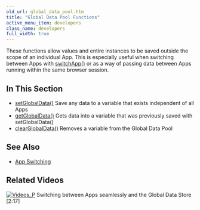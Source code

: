 ```yaml
---
old_url: global_data_pool.htm
title: "Global Data Pool Functions"
active_menu_item: developers
class_name: developers
full_width: true
---
```



These functions allow values and entire instances to be saved outside the scope of an individual App. This is especially useful when switching between Apps with [switchApp()](/developers/documentation/scripting-apis/client-api/app-functions/switchapp) or as a way of passing data between Apps running within the same browser session.

## In This Section

 - [setGlobalData()](/developers/documentation/scripting-apis/client-api/global-data-pool-functions/setglobaldata)
    Save any data to a variable that exists independent of all Apps
 - [getGlobalData()](/developers/documentation/scripting-apis/client-api/global-data-pool-functions/getglobaldata)
    Gets data into a variable that was previously saved with setGlobalData()
 - [clearGlobalData()](/developers/documentation/scripting-apis/client-api/global-data-pool-functions/clearglobaldata)
    Removes a variable from the Global Data Pool

## See Also

 - [App Switching](/developers/documentation/scripting-apis/client-scripting-overview/scripting-with-javascript/important-details/app-switching)

## Related Videos

[![Videos\_P](/img/docs/videos_p.png)](http://www.youtube.com/v/pUY3PXct_wk?autoplay=1&hd=1&fs=1&showsearch=0&rel=0&) Switching between Apps seamlessly and the Global Data Store [2:17]

